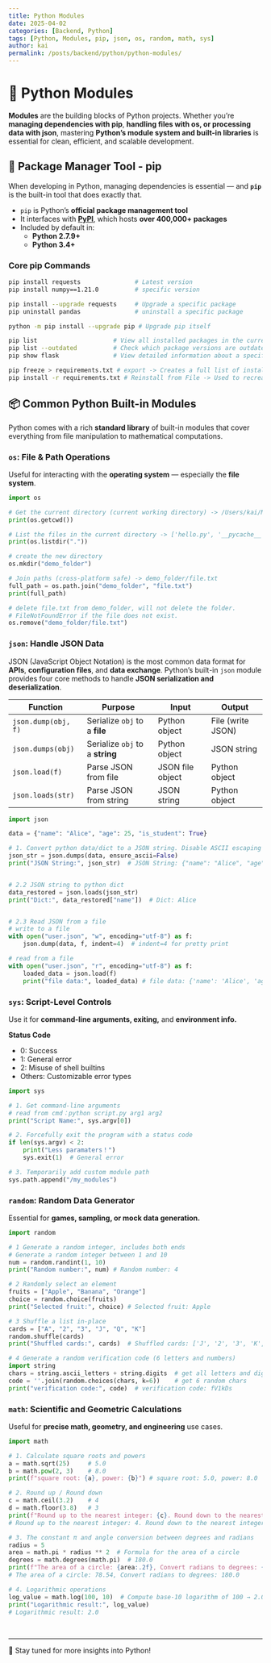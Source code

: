 ```yaml
---
title: Python Modules
date: 2025-04-02
categories: [Backend, Python]
tags: [Python, Modules, pip, json, os, random, math, sys]
author: kai
permalink: /posts/backend/python/python-modules/
---
```


# 🚀 Python Modules
**Modules** are the building blocks of Python projects. Whether you’re **managing dependencies with pip**, **handling files with os, or processing data with json**, mastering **Python’s module system and built-in libraries** is essential for clean, efficient, and scalable development.


## 🔧 Package Manager Tool - pip
When developing in Python, managing dependencies is essential — and **`pip`** is the built-in tool that does exactly that.

- `pip` is Python’s **official package management tool**
- It interfaces with **[PyPI](https://pypi.org/)**, which hosts **over 400,000+ packages**
- Included by default in:
  - **Python 2.7.9+**
  - **Python 3.4+**

###  Core pip Commands
```bash
pip install requests               # Latest version
pip install numpy==1.21.0          # specific version

pip install --upgrade requests     # Upgrade a specific package
pip uninstall pandas               # uninstall a specific package

python -m pip install --upgrade pip # Upgrade pip itself

pip list                     # View all installed packages in the current environment
pip list --outdated          # Check which package versions are outdated
pip show flask               # View detailed information about a specific package

pip freeze > requirements.txt # export -> Creates a full list of installed packages and their versions.
pip install -r requirements.txt # Reinstall from File -> Used to recreate environments (e.g., from GitHub projects or across machines).
```

## 📦 Common Python Built-in Modules
Python comes with a rich **standard library** of built-in modules that cover everything from file manipulation to mathematical computations.  

### `os`: File & Path Operations
Useful for interacting with the **operating system** — especially the **file system**.

```python
import os

# Get the current directory (current working directory) -> /Users/kai/MyProjects/ai-python
print(os.getcwd()) 

# List the files in the current directory -> ['hello.py', '__pycache__']
print(os.listdir("."))

# create the new directory
os.mkdir("demo_folder")

# Join paths (cross-platform safe) -> demo_folder/file.txt
full_path = os.path.join("demo_folder", "file.txt")
print(full_path)

# delete file.txt from demo_folder, will not delete the folder.
# FileNotFoundError if the file does not exist.
os.remove("demo_folder/file.txt")
```

### `json`: Handle JSON Data
JSON (JavaScript Object Notation) is the most common data format for **APIs**, **configuration files**, and **data exchange**.
Python’s built-in `json` module provides four core methods to handle **JSON serialization and deserialization**.


| Function           | Purpose                           | Input            | Output              |
|--------------------|------------------------------------|------------------|---------------------|
| `json.dump(obj, f)`| Serialize `obj` to a **file**          | Python object    | File (write JSON)   |
| `json.dumps(obj)`  | Serialize `obj` to a **string**        | Python object    | JSON string         |
| `json.load(f)`     | Parse JSON from file               | JSON file object | Python object       |
| `json.loads(str)`  | Parse JSON from string             | JSON string      | Python object       |

```python
import json

data = {"name": "Alice", "age": 25, "is_student": True}

# 1. Convert python data/dict to a JSON string. Disable ASCII escaping to preserve non-ASCII characters (e.g. Chinese)
json_str = json.dumps(data, ensure_ascii=False) 
print("JSON String:", json_str)  # JSON String: {"name": "Alice", "age": 25, "is_student": true}


# 2.2 JSON string to python dict
data_restored = json.loads(json_str)
print("Dict:", data_restored["name"])  # Dict: Alice


# 2.3 Read JSON from a file
# write to a file
with open("user.json", "w", encoding="utf-8") as f:
    json.dump(data, f, indent=4)  # indent=4 for pretty print

# read from a file
with open("user.json", "r", encoding="utf-8") as f:
    loaded_data = json.load(f)
    print("file data:", loaded_data) # file data: {'name': 'Alice', 'age': 25, 'is_student': True}

```

### `sys`: Script-Level Controls
Use it for **command-line arguments, exiting,** and **environment info.**

**Status Code**
- 0: Success
- 1: General error
- 2: Misuse of shell builtins
- Others: Customizable error types

```python
import sys

# 1. Get command-line arguments
# read from cmd：python script.py arg1 arg2
print("Script Name:", sys.argv[0])

# 2. Forcefully exit the program with a status code
if len(sys.argv) < 2:
    print("Less paramaters！")
    sys.exit(1)  # General error

# 3. Temporarily add custom module path
sys.path.append("/my_modules")
```

### `random`: Random Data Generator
Essential for **games, sampling, or mock data generation.**

```python
import random

# 1 Generate a random integer, includes both ends
# Generate a random integer between 1 and 10
num = random.randint(1, 10)  
print("Random number:", num) # Random number: 4

# 2 Randomly select an element
fruits = ["Apple", "Banana", "Orange"]
choice = random.choice(fruits) 
print("Selected fruit:", choice) # Selected fruit: Apple

# 3 Shuffle a list in-place
cards = ["A", "2", "3", "J", "Q", "K"]
random.shuffle(cards)
print("Shuffled cards:", cards)  # Shuffled cards: ['J', '2', '3', 'K', 'Q', 'A']

# 4 Generate a random verification code (6 letters and numbers)
import string
chars = string.ascii_letters + string.digits  # get all letters and digits
code = ''.join(random.choices(chars, k=6))    # get 6 random chars
print("verification code:", code)  # verification code: fV1kDs
```

### `math`: Scientific and Geometric Calculations
Useful for **precise math, geometry, and engineering** use cases.

```python
import math

# 1. Calculate square roots and powers
a = math.sqrt(25)     # 5.0
b = math.pow(2, 3)    # 8.0
print(f"square root: {a}, power: {b}") # square root: 5.0, power: 8.0

# 2. Round up / Round down
c = math.ceil(3.2)    # 4
d = math.floor(3.8)   # 3
print(f"Round up to the nearest integer: {c}. Round down to the nearest integer: {d}.")
# Round up to the nearest integer: 4. Round down to the nearest integer: 3.

# 3. The constant π and angle conversion between degrees and radians
radius = 5
area = math.pi * radius ** 2  # Formula for the area of a circle
degrees = math.degrees(math.pi)  # 180.0
print(f"The area of a circle: {area:.2f}, Convert radians to degrees: {degrees}")
# The area of a circle: 78.54, Convert radians to degrees: 180.0

# 4. Logarithmic operations
log_value = math.log(100, 10)  # Compute base-10 logarithm of 100 → 2.0
print("Logarithmic result:", log_value)
# Logarithmic result: 2.0
```


<br>



---

🚀 Stay tuned for more insights into Python!